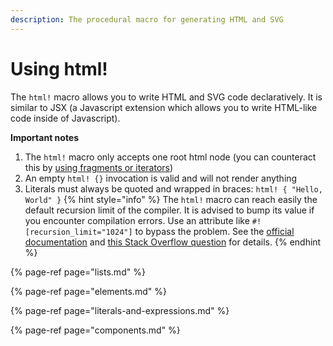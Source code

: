 ```yaml
---
description: The procedural macro for generating HTML and SVG
---
```


# Using html!

The `html!` macro allows you to write HTML and SVG code declaratively. It is similar to JSX 
\(a Javascript extension which allows you to write HTML-like code inside of Javascript\).

**Important notes**

1. The `html!` macro only accepts one root html node \(you can counteract this by 
[using fragments or iterators](lists.md)\)
2. An empty `html! {}` invocation is valid and will not render anything
3. Literals must always be quoted and wrapped in braces: `html! { "Hello, World" }`
{% hint style="info" %}
The `html!` macro can reach easily the default recursion limit of the compiler. It is advised to bump
its value if you encounter compilation errors. Use an attribute like `#![recursion_limit="1024"]` to 
bypass the problem. See the 
[official documentation](https://doc.rust-lang.org/reference/attributes/limits.html#the-recursion_limit-attribute) and 
[this Stack Overflow question](https://stackoverflow.com/questions/27454761/what-is-a-crate-attribute-and-where-do-i-add-it)
for details.
{% endhint %}

{% page-ref page="lists.md" %}

{% page-ref page="elements.md" %}

{% page-ref page="literals-and-expressions.md" %}

{% page-ref page="components.md" %}

